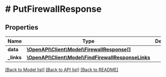 # # PutFirewallResponse

## Properties

Name | Type | Description | Notes
------------ | ------------- | ------------- | -------------
**data** | [**\OpenAPI\Client\Model\FirewallResponse[]**](FirewallResponse.md) |  |
**_links** | [**\OpenAPI\Client\Model\FindFirewallResponseLinks**](FindFirewallResponseLinks.md) |  |

[[Back to Model list]](../../README.md#models) [[Back to API list]](../../README.md#endpoints) [[Back to README]](../../README.md)
